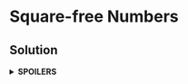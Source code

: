 # Square-free Numbers
## Solution
<details>
<summary><b>SPOILERS</b></summary>

Find the primes from 1 to sqrt(max_range) with sieve of Eratosthenes.

### Note
* Be careful while allocating the vector for the primes, since the maximum range is very big! Do not set the vector size to the maximum range. Instead, try to play with just maximum 1,000,000 slots. For example, 

</details>
